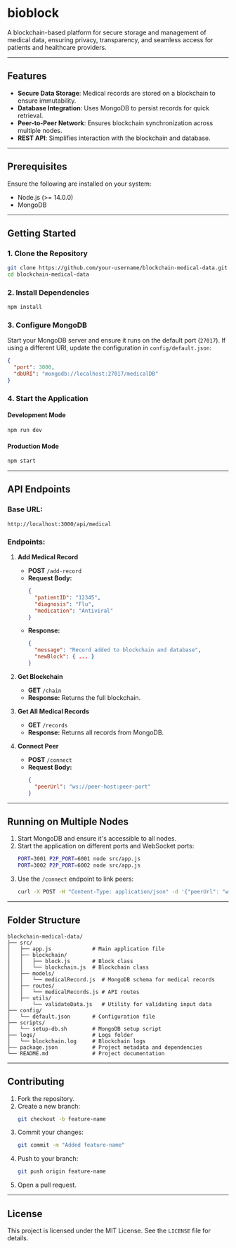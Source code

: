 # bioblock
A blockchain-based platform for secure storage and management of medical data, ensuring privacy, transparency, and seamless access for patients and healthcare providers.

---

## Features

- **Secure Data Storage**: Medical records are stored on a blockchain to ensure immutability.
- **Database Integration**: Uses MongoDB to persist records for quick retrieval.
- **Peer-to-Peer Network**: Ensures blockchain synchronization across multiple nodes.
- **REST API**: Simplifies interaction with the blockchain and database.

---

## Prerequisites

Ensure the following are installed on your system:

- Node.js (>= 14.0.0)
- MongoDB

---

## Getting Started

### 1. Clone the Repository

```bash
git clone https://github.com/your-username/blockchain-medical-data.git
cd blockchain-medical-data
```

### 2. Install Dependencies

```bash
npm install
```

### 3. Configure MongoDB

Start your MongoDB server and ensure it runs on the default port (`27017`). If using a different URI, update the configuration in `config/default.json`:

```json
{
  "port": 3000,
  "dbURI": "mongodb://localhost:27017/medicalDB"
}
```

### 4. Start the Application

#### Development Mode

```bash
npm run dev
```

#### Production Mode

```bash
npm start
```

---

## API Endpoints

### Base URL:

`http://localhost:3000/api/medical`

### Endpoints:

1. **Add Medical Record**

   - **POST** `/add-record`
   - **Request Body:**
     ```json
     {
       "patientID": "12345",
       "diagnosis": "Flu",
       "medication": "Antiviral"
     }
     ```
   - **Response:**
     ```json
     {
       "message": "Record added to blockchain and database",
       "newBlock": { ... }
     }
     ```

2. **Get Blockchain**

   - **GET** `/chain`
   - **Response:** Returns the full blockchain.

3. **Get All Medical Records**

   - **GET** `/records`
   - **Response:** Returns all records from MongoDB.

4. **Connect Peer**

   - **POST** `/connect`
   - **Request Body:**
     ```json
     {
       "peerUrl": "ws://peer-host:peer-port"
     }
     ```

---

## Running on Multiple Nodes

1. Start MongoDB and ensure it's accessible to all nodes.
2. Start the application on different ports and WebSocket ports:
   ```bash
   PORT=3001 P2P_PORT=6001 node src/app.js
   PORT=3002 P2P_PORT=6002 node src/app.js
   ```
3. Use the `/connect` endpoint to link peers:
   ```bash
   curl -X POST -H "Content-Type: application/json" -d '{"peerUrl": "ws://localhost:6002"}' http://localhost:3001/api/medical/connect
   ```

---

## Folder Structure

```
blockchain-medical-data/
├── src/
│   ├── app.js             # Main application file
│   ├── blockchain/
│   │   ├── block.js       # Block class
│   │   └── blockchain.js  # Blockchain class
│   ├── models/
│   │   └── medicalRecord.js  # MongoDB schema for medical records
│   ├── routes/
│   │   └── medicalRecords.js # API routes
│   ├── utils/
│       └── validateData.js   # Utility for validating input data
├── config/
│   └── default.json       # Configuration file
├── scripts/
│   └── setup-db.sh        # MongoDB setup script
├── logs/                  # Logs folder
│   └── blockchain.log     # Blockchain logs
├── package.json           # Project metadata and dependencies
└── README.md              # Project documentation
```

---

## Contributing

1. Fork the repository.
2. Create a new branch:
   ```bash
   git checkout -b feature-name
   ```
3. Commit your changes:
   ```bash
   git commit -m "Added feature-name"
   ```
4. Push to your branch:
   ```bash
   git push origin feature-name
   ```
5. Open a pull request.

---

## License

This project is licensed under the MIT License. See the `LICENSE` file for details.


